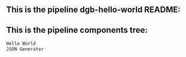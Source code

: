 ## This is the pipeline dgb-hello-world README:
## This is the pipeline components tree:
```bash
Hello World
JSON Generator
```
